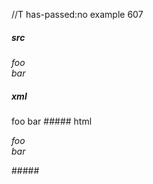 //T has-passed:no
example 607
##### src
*foo  
bar*
##### xml
<?xml version="1.0" encoding="UTF-8"?>
<!DOCTYPE document SYSTEM "CommonMark.dtd">
<document xmlns="http://commonmark.org/xml/1.0">
  <paragraph>
    <emph>
      <text>foo</text>
      <linebreak />
      <text>bar</text>
    </emph>
  </paragraph>
</document>
##### html
<p><em>foo<br />
bar</em></p>
#####
